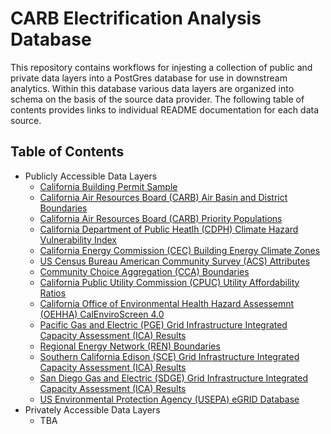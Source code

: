 # CARB Electrification Analysis Database

This repository contains workflows for injesting a collection of public and private data layers into a PostGres database for use in downstream analytics. Within this database various data layers are organized into schema on the basis of the source data provider. The following table of contents provides links to individual README documentation for each data source.

## Table of Contents

* Publicly Accessible Data Layers
    * [California Building Permit Sample](./data/building_permits/)
    * [California Air Resources Board (CARB) Air Basin and District Boundaries](./data/carb_boundaries/)
    * [California Air Resources Board (CARB) Priority Populations](./data/carb_priority_populations/)
    * [California Department of Public Heatlh (CDPH) Climate Hazard Vulnerability Index](./data/cdph_climate_hazard_vulnerability_index/)
    * [California Energy Commission (CEC) Building Energy Climate Zones](./data/cec_climate_zones/)
    * [US Census Bureau American Community Survey (ACS) Attributes](./data/census_american_community_survey/)
    * [Community Choice Aggregation (CCA) Boundaries](./data/community_choice_aggregations/)
    * [California Public Utility Commission (CPUC) Utility Affordability Ratios](./data/cpuc_utility_affordability_ratios/)
    * [California Office of Environmental Health Hazard Assessemnt (OEHHA) CalEnviroScreen 4.0](./data/oehha_cal_enviro_screen_4/)
    * [Pacific Gas and Electric (PGE) Grid Infrastructure Integrated Capacity Assessment (ICA) Results](./data/pge_grid/)
    * [Regional Energy Network (REN) Boundaries](./data/regional_energy_networks/)
    * [Southern California Edison (SCE) Grid Infrastructure Integrated Capacity Assessment (ICA) Results](./data/sce_grid/)
    * [San Diego Gas and Electric (SDGE) Grid Infrastructure Integrated Capacity Assessment (ICA) Results](./data/sdge_grid/)
    * [US Environmental Protection Agency (USEPA) eGRID Database](./data/usepa_egrid/)
* Privately Accessible Data Layers
    * TBA

